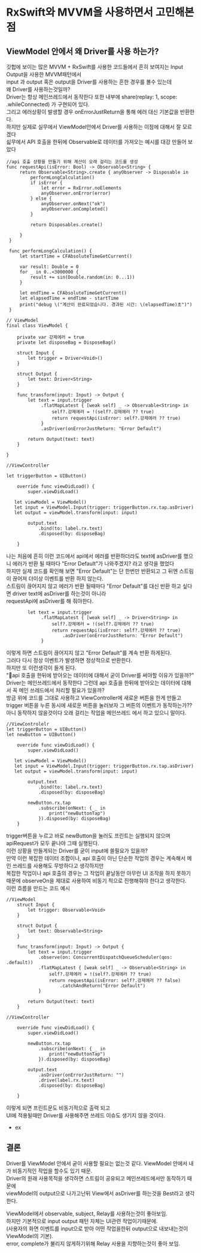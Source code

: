 # RxSwift와 MVVM을 사용하면서 고민해본점

## ViewModel 안에서 왜 Driver를 사용 하는가?
깃헙에 보이는 많은 MVVM + RxSwift를 사용한 코드들에서 흔히 보여지는 Input Output을 사용한 MVVM패턴에서     
input 과 output 혹은 output을 Driver를 사용하는 흔한 경우를 볼수 있는데      
왜 Driver를 사용하는것일까?     
Driver는 항상 메인쓰레드에서 동작한다 또한 내부에 share(replay: 1, scope: .whileConnected) 가 구현되어 있다.     
그리고 에러상황이 발생할 경우 onErrorJustReturn을 통해 에러 대신 기본값을 반환한다.     
하지만 실제로 실무에서 ViewModel안에서 Driver를 사용하는 이점에 대해서 잘 모르겠다     
싧무에서 API 호출을 한뒤에 Observable로 데이터를 가져오는 예시를 대강 만들어 보았다     
```
//api 호출 상황을 만들기 위해 계산이 오래 걸리는 코드를 생성
func requestApi(isError: Bool) -> Observable<String> {
     return Observable<String>.create { anyObserver -> Disposable in
         performLongCalculation()
         if isError {
             let error = RxError.noElements
             anyObserver.onError(error)
         } else {
             anyObserver.onNext("ok")
             anyObserver.onCompleted()
         }
         
         return Disposables.create()
      
     }
 }
 
 func performLongCalculation() {
     let startTime = CFAbsoluteTimeGetCurrent()
     
     var result: Double = 0
     for _ in 0..<3000000 {
         result += sin(Double.random(in: 0...1))
     }
     
     let endTime = CFAbsoluteTimeGetCurrent()
     let elapsedTime = endTime - startTime
     print("debug \("계산이 완료되었습니다. 경과된 시간: \(elapsedTime)초")")
 }

// ViewModel
final class ViewModel {
    
    private var 강제에러 = true
    private let disposeBag = DisposeBag()
    
    struct Input {
        let trigger = Driver<Void>()
    }
    
    struct Output {
        let text: Driver<String>
    }
    
    func transform(input: Input) -> Output {
        let text = input.trigger
             .flatMapLatest { [weak self] _ -> Observable<String> in
                 self?.강제에러 = !(self?.강제에러 ?? true)
                 return requestApi(isError: self?.강제에러 ?? true)
             }
             .asDriver(onErrorJustReturn: "Error Default")

        return Output(text: text)
    }
    
}

//ViewController

let triggerButton = UIButton()

    override func viewDidLoad() {
        super.viewDidLoad()

   let viewModel = ViewModel()
   let input = ViewModel.Input(trigger: triggerButton.rx.tap.asDriver)
   let output = viewModel.transform(input: input)
        
        output.text
            .bind(to: label.rx.text)
            .disposed(by: disposeBag)
        
    }
```

나는 처음에 흔히 이런 코드에서 api에서 에러를 반환하더라도 text에 asDriver를 했으니 에러가 반환 될 때마다 "Error Default"가 나와주겠지? 라고 생각을 했었다          
하지만 실제 코드를 확인해 보면 "Error Default"는 단 한번만 반환되고 그 뒤엔 스트림이 끊어져 더이상 이벤트를 반환 하지 않는다.      
스트림이 끊어지지 않고 에러가 반환 될때마다 "Error Default"를 대신 반환 하고 싶다면 driver text에 asDriver를 하는것이 아니라     
requestApi에 asDriver를 해 줘야한다.    
```
        let text = input.trigger
             .flatMapLatest { [weak self] _ -> Driver<String> in
                 self?.강제에러 = !(self?.강제에러 ?? true)
                 return requestApi(isError: self?.강제에러 ?? true)
                     .asDriver(onErrorJustReturn: "Error Default")
             }
```
이렇게 하면 스트림이 끊어지지 않고 "Error Default"를 계속 반환 하게된다.    
그러다 다시 정상 이벤트가 발생하면 정상적으로 반환한다.    
하지만 또 이런생각이 들게 된다.   
"api 호출을 한뒤에 받아오는 데이터에 대해서 굳이 Driver를 써야할 이유가 있을까?"      
Driver는 메인쓰레드에서 동작한다 그런데 api 호출을 한뒤에 받아오는 데이터에 대해서 꼭 메인 쓰레드에서 처리할 필요가 있을까?     
방금 위에 코드를 그대로 사용하고 ViewController에 새로운 버튼을 한게 만들고 trigger 버튼을 누른 동시에 새로운 버튼을 눌러보자 그 버튼의 이벤트가 동작하는가??     
아니 동작하지 않을것이다 오래 걸리는 작업을 메인쓰레드 에서 하고 있으니 말이다.     
```
//ViewControlelr
let triggerButton = UIButton()
let newButton = UIButton()

    override func viewDidLoad() {
        super.viewDidLoad()

   let viewModel = ViewModel()
   let input = ViewModel.Input(trigger: triggerButton.rx.tap.asDriver)
   let output = viewModel.transform(input: input)
        
        output.text
            .bind(to: label.rx.text)
            .disposed(by: disposeBag)

        newButton.rx.tap
            .subscribe(onNext: { _ in
                print("newButtonTap")
            }).disposed(by: disposeBag)
    }
```
trigger버튼을 누르고 바로 newButton을 눌러도 프린트는 실행되지 않으며 apiRequest가 모두 끝나야 그때 실행된다.      
이런 상황을 만들게되는 Driver를 굳이 input에 쓸필요가 있을까?      
만약 이런 복잡한 데이터 조합이나, api 호출이 아닌 단순한 작업의 경우는 계속해서 메인 쓰레드를 사용해도 무방하다고 생각하지만     
복잡한 작업이나 api 호출의 경우는 그 작업이 끝날동안 아무런 UI 조작을 하지 못하기 때문에 observeOn을 제대로 사용하여 비동기 적으로 진행해줘야 한다고 생각한다.      
이런 흐름을 만드는 코드 예시      

```
//ViewModel
    struct Input {
        let trigger: Observable<Void>
    }
    
    struct Output {
        let text: Observable<String>
    }
    
    func transform(input: Input) -> Output {
        let text = input.trigger
            .observe(on: ConcurrentDispatchQueueScheduler(qos: .default))
            .flatMapLatest { [weak self] _ -> Observable<String> in
                self?.강제에러 = !(self?.강제에러 ?? true)
                return requestApi(isError: self?.강제에러 ?? false)
                    .catchAndReturn("Error Default")
            }
        
        return Output(text: text)
    }

//ViewController

    override func viewDidLoad() {
        super.viewDidLoad()
        
        newButton.rx.tap
            .subscribe(onNext: { _ in
                print("newButtonTap")
            }).disposed(by: disposeBag)
        
        output.text
            .asDriver(onErrorJustReturn: "")
            .drive(label.rx.text)
            .disposed(by: disposeBag)
        
    }
```
이렇게 되면 프린트문도 비동기적으로 출력 되고      
UI에 적용될때만 Driver를 사용해주면 쓰레드 이슈도 생기지 않을 것이다.    
- ex       
   

## 결론
Driver를 ViewModel 안에서 굳이 사용할 필요는 없는것 같다.
ViewModel 안에서 내가 비동기적인 작업을 할수도 있기 때문.      
Driver의 원래 사용목적을 생각하면 스트림이 공유되고 메인쓰레드에서만 동작하기 때문에    
viewModel의 output으로 나가고난뒤 View에서 asDriver를 하는것을 Best라고 생각한다. 
         
ViewModel에서 observable, subject, Relay를 사용하는것이 좋아보임.          
하지만 기본적으로 input output 패턴 자체는 UI관련 작업이기때문에.     
(사용자의 화면 이벤트를 input으로 받아 어떤 작업을한뒤 output으로 내보내는것이 ViewModel의 기본).     
error, complete가 불리지 않게하기위해 Relay 사용을 지향하는것이 좋아 보임.  
                   
       


   
